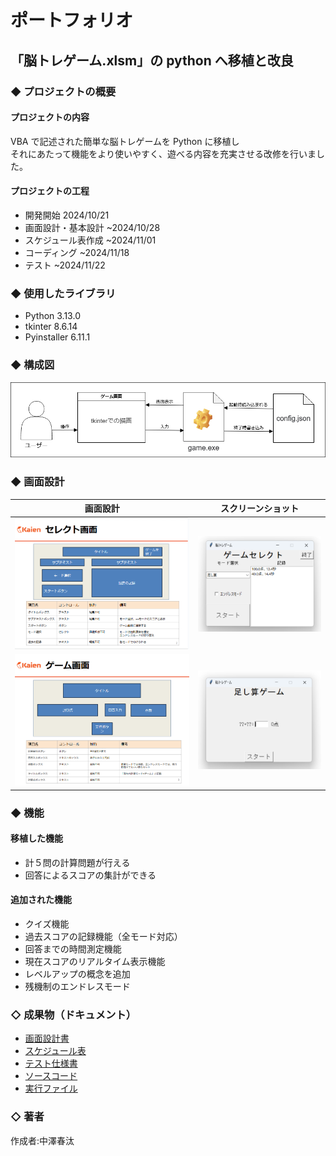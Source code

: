 # ポートフォリオ

## 「脳トレゲーム.xlsm」の python へ移植と改良

### ◆ プロジェクトの概要

#### プロジェクトの内容

VBA で記述された簡単な脳トレゲームを Python に移植し\
それにあたって機能をより使いやすく、遊べる内容を充実させる改修を行いました。

#### プロジェクトの工程

- 開発開始 2024/10/21
- 画面設計・基本設計 ~2024/10/28
- スケジュール表作成 ~2024/11/01
- コーディング ~2024/11/18
- テスト ~2024/11/22

### ◆ 使用したライブラリ

- Python 3.13.0
- tkinter 8.6.14
- Pyinstaller 6.11.1

### ◆ 構成図

![configuration.png](md/configuration.png)

### ◆ 画面設計
|画面設計|スクリーンショット|
|---|---|
|![image1.png](md/image1.png)|![screen_shot1.png](md/screen_shot1.png)|
|![image2.png](md/image2.png)|![screen_shot2.png](md/screen_shot2.png)|

### ◆ 機能
#### 移植した機能
- 計５問の計算問題が行える
- 回答によるスコアの集計ができる
#### 追加された機能
- クイズ機能
- 過去スコアの記録機能（全モード対応）
- 回答までの時間測定機能
- 現在スコアのリアルタイム表示機能
- レベルアップの概念を追加
- 残機制のエンドレスモード

### ◇ 成果物（ドキュメント）

- [画面設計書](https://github.com/haru315/porting-game/blob/main/%E8%84%B3%E3%83%88%E3%83%AC%E3%82%B2%E3%83%BC%E3%83%A0_%E7%94%BB%E9%9D%A2%E8%A8%AD%E8%A8%88%E6%9B%B8.pdf)
- [スケジュール表](https://github.com/haru315/porting-game/blob/main/%E8%84%B3%E3%83%88%E3%83%AC%E3%82%B2%E3%83%BC%E3%83%A0%E6%A9%9F%E8%83%BD%E4%B8%80%E8%A6%A7%E3%83%BB%E3%82%B9%E3%82%B1%E3%82%B8%E3%83%A5%E3%83%BC%E3%83%AB%E8%A1%A8.pdf)
- [テスト仕様書](https://github.com/haru315/porting-game/blob/main/%E8%84%B3%E3%83%88%E3%83%AC%E3%82%B2%E3%83%BC%E3%83%A0%E3%83%86%E3%82%B9%E3%83%88%E4%BB%95%E6%A7%98%E6%9B%B8.pdf)
- [ソースコード](https://github.com/haru315/porting-game/blob/main/game.py)
- [実行ファイル](https://github.com/haru315/porting-game/blob/main/game.exe)

### ◇ 著者

作成者:中澤春汰
